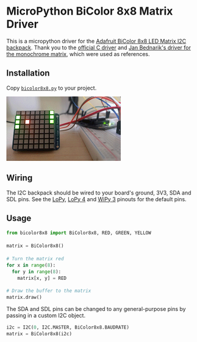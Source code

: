 # MicroPython BiColor 8x8 Matrix Driver

This is a micropython driver for the [Adafruit BiColor 8x8 LED Matrix I2C backpack](https://www.adafruit.com/product/902). Thank you to the [official C driver](https://github.com/adafruit/Adafruit_Python_LED_Backpack) and [Jan Bednarik's driver for the monochrome matrix](https://github.com/JanBednarik/micropython-matrix8x8), which were used as references.

## Installation

Copy [`bicolor8x8.py`](bicolor.py) to your project.

![alt text](example.gif)

## Wiring

The I2C backpack should be wired to your board's ground, 3V3, SDA and SDL pins. See the [LoPy](https://docs.pycom.io/chapter/datasheets/downloads/lopy-pinout.pdf), [LoPy 4](https://docs.pycom.io/chapter/datasheets/downloads/lopy4-pinout.pdf) and [WiPy 3](https://docs.pycom.io/chapter/datasheets/downloads/wipy3-pinout.pdf) pinouts for the default pins.

## Usage

```python
from bicolor8x8 import BiColor8x8, RED, GREEN, YELLOW

matrix = BiColor8x8()

# Turn the matrix red
for x in range(8):
  for y in range(8):
    matrix[x, y] = RED

# Draw the buffer to the matrix
matrix.draw()
```

The SDA and SDL pins can be changed to any general-purpose pins by passing in a custom I2C object.

```python
i2c = I2C(0, I2C.MASTER, BiColor8x8.BAUDRATE)
matrix = BiColor8x8(i2c)
```
